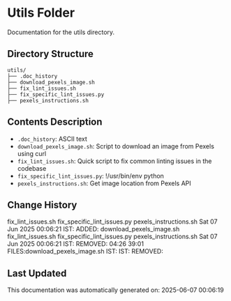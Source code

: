 <!-- filepath: /home/michaelnewham/Projects/create_python_project/scripts/utils/aboutthisfolder.md -->
# Utils Folder

Documentation for the utils directory.

## Directory Structure

```
utils/
├── .doc_history
├── download_pexels_image.sh
├── fix_lint_issues.sh
├── fix_specific_lint_issues.py
├── pexels_instructions.sh
```

## Contents Description

- `.doc_history`: ASCII text
- `download_pexels_image.sh`: Script to download an image from Pexels using curl
- `fix_lint_issues.sh`: Quick script to fix common linting issues in the codebase
- `fix_specific_lint_issues.py`: !/usr/bin/env python
- `pexels_instructions.sh`: Get image location from Pexels API

## Change History

fix_lint_issues.sh
fix_specific_lint_issues.py
pexels_instructions.sh
Sat 07 Jun 2025 00:06:21 IST: ADDED: download_pexels_image.sh fix_lint_issues.sh fix_specific_lint_issues.py pexels_instructions.sh 
Sat 07 Jun 2025 00:06:21 IST: REMOVED:  04:26 39:01 FILES:download_pexels_image.sh IST: IST: REMOVED: 

## Last Updated

This documentation was automatically generated on: 2025-06-07 00:06:19
